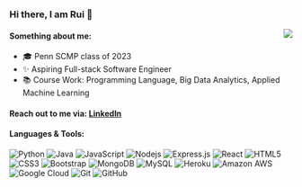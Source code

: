 ### Hi there, I am Rui 👋

<!--
**Sherry-tt/Sherry-tt** is a ✨ _special_ ✨ repository because its `README.md` (this file) appears on your GitHub profile.

Here are some ideas to get you started:

- 🔭 I’m currently working on ...
- 🌱 I’m currently learning ...
- 👯 I’m looking to collaborate on ...
- 🤔 I’m looking for help with ...
- 💬 Ask me about ...
- 📫 How to reach me: ...
- 😄 Pronouns: ...
- ⚡ Fun fact: ...
-->

<a href="https://github.com/Sherry-tt">
  <img align="right" src="https://github-readme-stats.vercel.app/api/top-langs/?username=Sherry-tt&hide=TeX&layout=compact&exclude_repo=Exploration-and-Predictive-Analysis-of-Cryptocurrency-Trading-with-Binance-History-Data" />
</a>



#### Something about me:

-  🎓 Penn SCMP class of 2023
-  ✨ Aspiring Full-stack Software Engineer 
-  📚 Course Work: Programming Language, Big Data Analytics, Applied Machine Learning


<!-- #### Reach out to me via: [![Linkedin Badge](https://img.shields.io/badge/-RuiTan-blue?style=flat-square&logo=Linkedin&logoColor=white)](https://www.linkedin.com/in/ruitan/) [![Gmail Badge](https://img.shields.io/badge/-ruitan@seas.upenn.com-c14438?style=flat-square&logo=Gmail&logoColor=white)](mailto:ruitan@seas.upenn.com) -->

#### Reach out to me via: [LinkedIn](https://www.linkedin.com/in/ruitan/)

#### Languages & Tools:
![Python](https://img.shields.io/badge/-Python-black?style=flat-square&logo=Python)
![Java](https://img.shields.io/badge/-java-E34A86?style=flat-square&logo=java)
![JavaScript](https://img.shields.io/badge/-JavaScript-black?style=flat-square&logo=javascript)
![Nodejs](https://img.shields.io/badge/-Nodejs-black?style=flat-square&logo=Node.js)
![Express.js](https://img.shields.io/badge/-Express.js-black?style=flat-square&logo=Express)
![React](https://img.shields.io/badge/-React-black?style=flat-square&logo=react)
![HTML5](https://img.shields.io/badge/-HTML5-E34F26?style=flat-square&logo=html5&logoColor=white)
![CSS3](https://img.shields.io/badge/-CSS3-1572B6?style=flat-square&logo=css3)
![Bootstrap](https://img.shields.io/badge/-Bootstrap-563D7C?style=flat-square&logo=bootstrap)
![MongoDB](https://img.shields.io/badge/-MongoDB-black?style=flat-square&logo=mongodb)
![MySQL](https://img.shields.io/badge/-MySQL-black?style=flat-square&logo=mysql)
![Heroku](https://img.shields.io/badge/-Heroku-430098?style=flat-square&logo=heroku)
![Amazon AWS](https://img.shields.io/badge/Amazon%20AWS-232F3E?style=flat-square&logo=amazon-aws)
![Google Cloud](https://img.shields.io/badge/Google%20Cloud-black?style=flat-square&logo=google-cloud)
![Git](https://img.shields.io/badge/-Git-black?style=flat-square&logo=git)
![GitHub](https://img.shields.io/badge/-GitHub-181717?style=flat-square&logo=github)

<!-- 
![My stars](https://github-readme-stats.vercel.app/api?username=Sherry-tt&bg_color=30,e96443,904e95&title_color=fff&text_color=fff)
 -->

